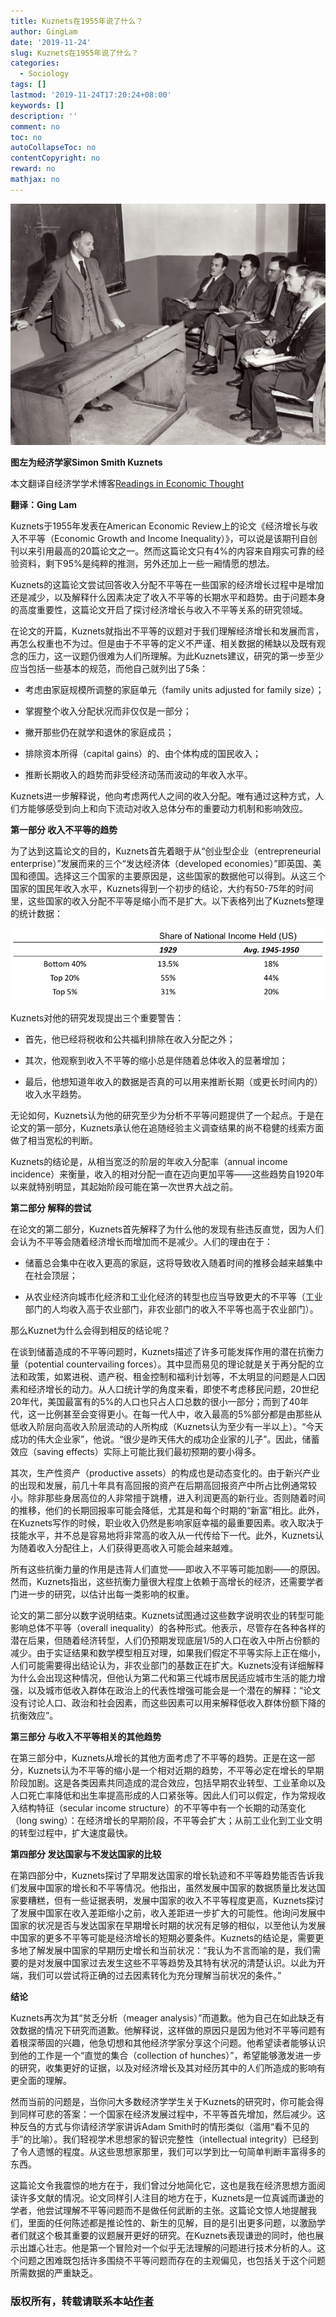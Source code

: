 ```yaml
---
title: Kuznets在1955年说了什么？
author: GingLam
date: '2019-11-24'
slug: Kuznets在1955年说了什么？
categories:
  - Sociology
tags: []
lastmod: '2019-11-24T17:20:24+08:00'
keywords: []
description: ''
comment: no
toc: no
autoCollapseToc: no
contentCopyright: no
reward: no
mathjax: no
---
```

<div align=center><img src="https://raw.githubusercontent.com/GingLam/Storage/master/Kuznets.png"></div>
<div align=center>
</div>

**图左为经济学家Simon Smith Kuznets**

本文翻译自经济学学术博客[Readings in Economic Thought](https://econthoughtdotorg.wordpress.com/2014/10/12/aer-top-20-kuznets-on-inequality-1955/)

**翻译：Ging Lam**

Kuznets于1955年发表在American Economic Review上的论文《经济增长与收入不平等（Economic Growth and Income Inequality）》，可以说是该期刊自创刊以来引用最高的20篇论文之一。然而这篇论文只有4%的内容来自翔实可靠的经验资料，剩下95%是纯粹的推测，另外还加上一些一厢情愿的想法。

Kuznets的这篇论文尝试回答收入分配不平等在一些国家的经济增长过程中是增加还是减少，以及解释什么因素决定了收入不平等的长期水平和趋势。由于问题本身的高度重要性，这篇论文开启了探讨经济增长与收入不平等关系的研究领域。

<!--more-->

在论文的开篇，Kuznets就指出不平等的议题对于我们理解经济增长和发展而言，再怎么权重也不为过。但是由于不平等的定义不严谨、相关数据的稀缺以及既有观念的压力，这一议题仍很难为人们所理解。为此Kuznets建议，研究的第一步至少应当包括一些基本的规范，而他自己就列出了5条：

-	考虑由家庭规模所调整的家庭单元（family units adjusted for family size）；

-	掌握整个收入分配状况而非仅仅是一部分；

-	撇开那些仍在就学和退休的家庭成员；

-	排除资本所得（capital gains）的、由个体构成的国民收入；

-	推断长期收入的趋势而非受经济动荡而波动的年收入水平。

Kuznets进一步解释说，他向考虑两代人之间的收入分配。唯有通过这种方式，人们方能够感受到向上和向下流动对收入总体分布的重要动力机制和影响效应。

**第一部分  收入不平等的趋势**

为了达到这篇论文的目的，Kuznets首先着眼于从“创业型企业（entrepreneurial enterprise）”发展而来的三个“发达经济体（developed economies）”即英国、美国和德国。选择这三个国家的主要原因是，这些国家的数据他可以得到。从这三个国家的国民年收入水平，Kuznets得到一个初步的结论，大约有50-75年的时间里，这些国家的收入分配不平等是缩小而不是扩大。以下表格列出了Kuznets整理的统计数据：

<div align=center><img src="https://raw.githubusercontent.com/GingLam/Storage/master/qq.png"></div>
<div align=center>
</div>

Kuznets对他的研究发现提出三个重要警告：

-	首先，他已经将税收和公共福利排除在收入分配之外；

-	其次，他观察到收入不平等的缩小总是伴随着总体收入的显著增加；

-	最后，他想知道年收入的数据是否真的可以用来推断长期（或更长时间内的）收入水平趋势。

无论如何，Kuznets认为他的研究至少为分析不平等问题提供了一个起点。于是在论文的第一部分，Kuznets承认他在追随经验主义调查结果的尚不稳健的线索方面做了相当宽松的判断。

Kuznets的结论是，从相当宽泛的阶层的年收入分配率（annual income incidence）来衡量，收入的相对分配一直在迈向更加平等——这些趋势自1920年以来就特别明显，其起始阶段可能在第一次世界大战之前。

**第二部分 解释的尝试**

在论文的第二部分，Kuznets首先解释了为什么他的发现有些违反直觉，因为人们会认为不平等会随着经济增长而增加而不是减少。人们的理由在于：

-	储蓄总会集中在收入更高的家庭，这将导致收入随着时间的推移会越来越集中在社会顶层；

-	从农业经济向城市化经济和工业化经济的转型也应当导致更大的不平等（工业部门的人均收入高于农业部门，非农业部门的收入不平等也高于农业部门）。

那么Kuznet为什么会得到相反的结论呢？

在谈到储蓄造成的不平等问题时，Kuznets描述了许多可能发挥作用的潜在抗衡力量（potential countervailing forces）。其中显而易见的理论就是关于再分配的立法和政策，如累进税、遗产税、租金控制和福利计划等，不太明显的问题是人口因素和经济增长的动力。从人口统计学的角度来看，即使不考虑移民问题，20世纪20年代，美国最富有的5%的人口也只占人口总数的很小一部分；而到了40年代，这一比例甚至会变得更小。在每一代人中，收入最高的5%部分都是由那些从低收入阶层向高收入阶层流动的人所构成（Kuznets认为至少有一半以上）。“今天成功的伟大企业家”，他说。“很少是昨天伟大的成功企业家的儿子”。因此，储蓄效应（saving effects）实际上可能比我们最初预期的要小得多。

其次，生产性资产（productive assets）的构成也是动态变化的。由于新兴产业的出现和发展，前几十年具有高回报的资产在后期高回报资产中所占比例通常较小。除非那些身居高位的人非常擅于跳槽，进入利润更高的新行业。否则随着时间的推移，他们的长期回报率可能会降低，尤其是和每个时期的“新富”相比。此外，在Kuznets写作的时候，职业收入仍然是影响家庭幸福的最重要因素。收入取决于技能水平，并不总是容易地将非常高的收入从一代传给下一代。此外，Kuznets认为随着收入分配往上，人们获得更高收入可能会越来越难。

所有这些抗衡力量的作用是违背人们直觉——即收入不平等可能加剧——的原因。然而，Kuznets指出，这些抗衡力量很大程度上依赖于高增长的经济，还需要学者门进一步的研究，以估计出每一类影响的权重。

论文的第二部分以数字说明结束。Kuznets试图通过这些数字说明农业的转型可能影响总体不平等（overall inequality）的各种形式。他表示，尽管存在各种各样的潜在后果，但随着经济转型，人们仍预期发现底层1/5的人口在收入中所占份额的减少。由于实证结果和数学模型相互对理，如果我们假定不平等实际上正在缩小，人们可能需要得出结论认为，非农业部门的基数正在扩大。Kuznets没有详细解释为什么会出现这种情况，但他认为第二代和第三代城市居民适应城市生活的能力增强，以及城市低收入群体在政治上的代表性增强可能会是一个潜在的解释：“论文没有讨论人口、政治和社会因素，而这些因素可以用来解释低收入群体份额下降的抗衡效应”。

**第三部分 与收入不平等相关的其他趋势**

在第三部分中，Kuznets从增长的其他方面考虑了不平等的趋势。正是在这一部分，Kuznets认为不平等的缩小是一个相对近期的趋势，不平等必定在增长的早期阶段加剧。这是各类因素共同造成的混合效应，包括早期农业转型、工业革命以及人口死亡率降低和出生率提高形成的人口紧张等。因此人们可以假定，作为常规收入结构特征（secular income structure）的不平等中有一个长期的动荡变化（long swing）：在经济增长的早期阶段，不平等会扩大；从前工业化到工业文明的转型过程中，扩大速度最快。

**第四部分 发达国家与不发达国家的比较**

在第四部分中，Kuznets探讨了早期发达国家的增长轨迹和不平等趋势能否告诉我们发展中国家的增长和不平等情况。他指出，虽然发展中国家的数据质量比发达国家要糟糕，但有一些证据表明，发展中国家的收入不平等程度更高，Kuznets探讨了发展中国家在收入差距缩小之前，收入差距进一步扩大的可能性。他询问发展中国家的状况是否与发达国家在早期增长时期的状况有足够的相似，以至他认为发展中国家的更多不平等可能是经济增长的短期必要条件。Kuznets的结论是，需要更多地了解发展中国家的早期历史增长和当前状况：“我认为不言而喻的是，我们需要的是对发展中国家过去发生这些不平等趋势及其特有状况的清楚认识。以此为开端，我们可以尝试将正确的过去因素转化为充分理解当前状况的条件。”

**结论**

Kuznets再次为其“贫乏分析（meager analysis）”而道歉。他为自己在如此缺乏有效数据的情况下研究而道歉。他解释说，这样做的原因只是因为他对不平等问题有着根深蒂固的兴趣，他急切想和其他经济学家分享这个问题。他希望读者能够认识到他的工作是一个“直觉的集合（collection of hunches）”，希望能够激发进一步的研究，收集更好的证据，以及对经济增长及其对经历其中的人们所造成的影响有更全面的理解。

然而当前的问题是，当你问大多数经济学学生关于Kuznets的研究时，你可能会得到同样可悲的答案：一个国家在经济发展过程中，不平等首先增加，然后减少。这种反刍的方式与你请经济学家讲诉Adam Smith时的情形类似（滥用“看不见的手”的比喻）。我们轻视学术思想家的智识完整性（intellectual integrity）已经到了令人遗憾的程度。从这些思想家那里，我们可以学到比一句简单判断丰富得多的东西。

这篇论文令我震惊的地方在于，我们曾过分地简化它，这也是我在经济思想方面阅读许多文献的情况。论文同样引人注目的地方在于，Kuznets是一位真诚而谦逊的学者，他尝试理解不平等问题而不是做任何武断的主张。这篇论文惊人地提醒我们，里面的任何陈述都是推论性的、新生的见解，目的是引出更多问题，以激励学者们就这个极其重要的议题展开更好的研究。在Kuznets表现谦逊的同时，他也展示出雄心壮志。他是第一个冒险对一个似乎无法理解的问题进行技术分析的人。这个问题之困难既包括许多围绕不平等问题而存在的主观偏见，也包括关于这个问题所需数据的严重缺乏。

### 版权所有，转载请联系本站[作者](mailto:linj83@mail2.sysu.edu.cn)
